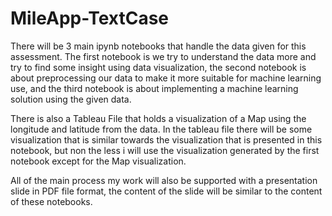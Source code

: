 # MileApp-TextCase

There will be 3 main ipynb notebooks that handle the data given for this assessment. The first notebook is we try to understand the data more and try to find some insight using data visualization, the second notebook is about preprocessing our data to make it more suitable for machine learning use, and the third notebook is about implementing a machine learning solution using the given data.

There is also a Tableau File that holds a visualization of a Map using the longitude and latitude from the data. In the tableau file there will be some visualization that is similar towards the visualization that is presented in this notebook, but non the less i will use the visualization generated by the first notebook except for the Map visualization.

All of the main process my work will also be supported with a presentation slide in PDF file format, the content of the slide will be similar to the content of these notebooks.
